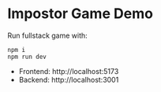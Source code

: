 # Impostor Game Demo

Run fullstack game with:

```
npm i
npm run dev
```

- Frontend: http://localhost:5173
- Backend: http://localhost:3001
